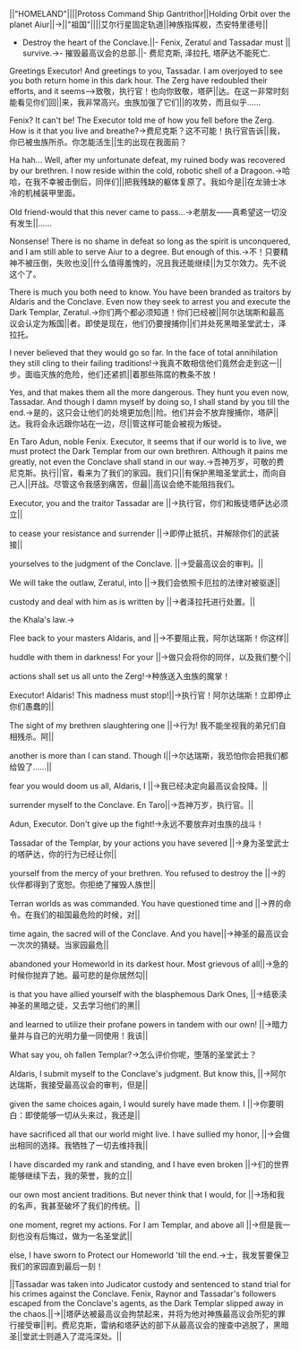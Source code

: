 ||"HOMELAND"||||Protoss Command Ship Gantrithor||Holding Orbit over the planet Aiur||->||"祖国"||||艾尔行星固定轨道||神族指挥舰，杰安特里德号||

- Destroy the heart of the Conclave.||- Fenix, Zeratul and Tassadar must ||  survive.->- 摧毁最高议会的总部.||- 费尼克斯, 泽拉托, 塔萨达不能死亡.

Greetings Executor! And greetings to you, Tassadar. I am overjoyed to see you both return home in this dark hour. The Zerg have redoubled their efforts, and it seems-->致敬，执行官！也向你致敬，塔萨||达。在这一非常时刻能看见你们回||来，我非常高兴。虫族加强了它们||的攻势，而且似乎…… 

Fenix? It can't be! The Executor told me of how you fell before the Zerg. How is it that you live and breathe?->费尼克斯？这不可能！执行官告诉||我，你已被虫族所杀。你怎能活生||生的出现在我面前？

Ha hah... Well, after my unfortunate defeat, my ruined body was recovered by our brethren. I now reside within the cold, robotic shell of a Dragoon.->哈哈，在我不幸被击倒后，同伴们||把我残缺的躯体复原了。我如今是||在龙骑士冰冷的机械装甲里面。

Old friend-would that this never came to pass...->老朋友——真希望这一切没有发生||……

Nonsense! There is no shame in defeat so long as the spirit is unconquered, and I am still able to serve Aiur to a degree. But enough of this.->不！只要精神不被压倒，失败也没||什么值得羞愧的，况且我还能继续||为艾尔效力。先不说这个了。

There is much you both need to know. You have been branded as traitors by Aldaris and the Conclave. Even now they seek to arrest you and execute the Dark Templar, Zeratul.->你们两个都必须知道！你们已经被||阿尔达瑞斯和最高议会认定为叛国||者。即使是现在，他们仍要搜捕你||们并处死黑暗圣堂武士，泽拉托。

I never believed that they would go so far. In the face of total annihilation they still cling to their failing traditions!->我真不敢相信他们竟然会走到这一||步。面临灭族的危险，他们还紧抓||着那些陈腐的教条不放！

Yes, and that makes them all the more dangerous. They hunt you even now, Tassadar. And though I damn myself by doing so, I shall stand by you till the end.->是的，这只会让他们的处境更加危||险。他们并会不放弃搜捕你，塔萨||达。我将会永远跟你站在一边，尽||管这样可能会被视为叛徒。

En Taro Adun, noble Fenix. Executor, it seems that if our world is to live, we must protect the Dark Templar from our own brethren. Although it pains me greatly, not even the Conclave shall stand in our way.->吾神万岁，可敬的费尼克斯。执行||官，看来为了我们的家园。我们只||有保护黑暗圣堂武士，而向自己人||开战。尽管这令我感到痛苦，但最||高议会绝不能阻挡我们。

Executor, you and the traitor Tassadar are ||->执行官，你们和叛徒塔萨达必须立||

to cease your resistance and surrender ||->即停止抵抗，并解除你们的武装接||

yourselves to the judgment of the Conclave. ||->受最高议会的审判。||

We will take the outlaw, Zeratul, into ||->我们会依照卡厄拉的法律对被驱逐||

custody and deal with him as is written by ||->者泽拉托进行处置。||

the Khala's law.->

Flee back to your masters Aldaris, and ||->不要阻止我，阿尔达瑞斯！你这样||

huddle with them in darkness! For your ||->做只会将你的同伴，以及我们整个||

actions shall set us all unto the Zerg!->种族送入虫族的魔掌！

Executor! Aldaris! This madness must stop!||->执行官！阿尔达瑞斯！立即停止你们愚蠢的||

The sight of my brethren slaughtering one ||->行为! 我不能坐视我的弟兄们自相残杀。阿||

another is more than I can stand. Though I||->尔达瑞斯，我恐怕你会把我们都给毁了……||

fear you would doom us all, Aldaris, I ||->我已经决定向最高议会投降。||

surrender myself to the Conclave. En Taro||->吾神万岁，执行官。||

Adun, Executor. Don't give up the fight!->永远不要放弃对虫族的战斗！

Tassadar of the Templar, by your actions you have severed ||->身为圣堂武士的塔萨达，你的行为已经让你||

yourself from the mercy of your brethren. You refused to destroy the ||->的伙伴都得到了宽恕。你拒绝了摧毁人族世||

Terran worlds as was commanded. You have questioned time and ||->界的命令。在我们的祖国最危险的时候，对||

time again, the sacred will of the Conclave. And you have||->神圣的最高议会一次次的猜疑。当家园最危||

abandoned your Homeworld in its darkest hour. Most grievous of all||->急的时候你抛弃了她。最可悲的是你居然勾||

is that you have allied yourself with the blasphemous Dark Ones, ||->结亵渎神圣的黑暗之徒，又去学习他们的黑||

and learned to utilize their profane powers in tandem with our own! ||->暗力量并与自己的光明力量一同使用！我该||

What say you, oh fallen Templar?->怎么评价你呢，堕落的圣堂武士？

Aldaris, I submit myself to the Conclave's judgment. But know this, ||->阿尔达瑞斯，我接受最高议会的审判，但是||

given the same choices again, I would surely have made them. I ||->你要明白：即使能够一切从头来过，我还是||

have sacrificed all that our world might live. I have sullied my honor, ||->会做出相同的选择。我牺牲了一切去维持我||

I have discarded my rank and standing, and I have even broken ||->们的世界能够继续下去，我的荣誉，我的立||

our own most ancient traditions. But never think that I would, for ||->场和我的名声，我甚至破坏了我们的传统。||

one moment, regret my actions. For I am Templar, and above all ||->但是我一刻也没有后悔过，做为一名圣堂武||

else, I have sworn to Protect our Homeworld 'till the end.->士，我发誓要保卫我们的家园直到最后一刻！

||Tassadar was taken into Judicator custody and sentenced to stand trial for his crimes against the Conclave. Fenix, Raynor and Tassadar's followers escaped from the Conclave's agents, as the Dark Templar slipped away in the chaos.||->||塔萨达被最高议会拘禁起来，并将为他对神族最高议会所犯的罪行接受审||判。费尼克斯，雷纳和塔萨达的部下从最高议会的搜查中逃脱了，黑暗圣||堂武士则遁入了混沌深处。||


